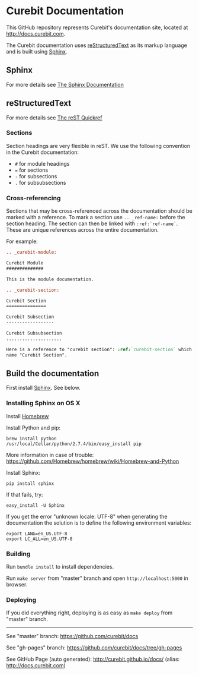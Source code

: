 Curebit Documentation
=====================

This GitHub repository represents Curebit's documentation site, located at http://docs.curebit.com.

The Curebit documentation uses [reStructuredText](http://docutils.sourceforge.net/rst.html) as its markup language and is built using [Sphinx](http://sphinx-doc.org/).

Sphinx
------

For more details see [The Sphinx Documentation](http://sphinx-doc.org/contents.html)

reStructuredText
----------------

For more details see [The reST Quickref](http://docutils.sourceforge.net/docs/user/rst/quickref.html)

### Sections

Section headings are very flexible in reST. We use the following convention in the Curebit documentation:

* `#` for module headings
* `=` for sections
* `-` for subsections
* `.` for subsubsections

### Cross-referencing

Sections that may be cross-referenced across the documentation should be marked with a reference.
To mark a section use `.. _ref-name:` before the section heading.
The section can then be linked with `` :ref:`ref-name` ``. These are unique references across the entire documentation.

For example:

```rst
.. _curebit-module:

Curebit Module
##############

This is the module documentation.

.. _curebit-section:

Curebit Section
===============

Curebit Subsection
------------------

Curebit Subsubsection
.....................

Here is a reference to "curebit section": :ref:`curebit-section` which will have the
name "Curebit Section".
```

Build the documentation
-----------------------

First install [Sphinx](http://sphinx-doc.org/). See below.

### Installing Sphinx on OS X

Install [Homebrew](http://brew.sh/)

Install Python and pip:

    brew install python
    /usr/local/Cellar/python/2.7.4/bin/easy_install pip

More information in case of trouble: https://github.com/Homebrew/homebrew/wiki/Homebrew-and-Python

Install Sphinx:

    pip install sphinx

If that fails, try:

    easy_install -U Sphinx

If you get the error "unknown locale: UTF-8" when generating the documentation
the solution is to define the following environment variables:

    export LANG=en_US.UTF-8
    export LC_ALL=en_US.UTF-8

### Building

Run `bundle install` to install dependencies.

Run `make server` from "master" branch and open `http://localhost:5000` in browser.

### Deploying

If you did everything right, deploying is as easy as `make deploy` from "master" branch.

---

See "master" branch: https://github.com/curebit/docs

See "gh-pages" branch: https://github.com/curebit/docs/tree/gh-pages

See GitHub Page (auto generated): http://curebit.github.io/docs/ (alias: http://docs.curebit.com)
